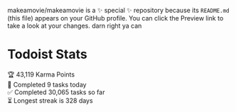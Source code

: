 makeamovie/makeamovie is a ✨ special ✨ repository because its `README.md` (this file) appears on your GitHub profile.
You can click the Preview link to take a look at your changes. darn right ya can

# Todoist Stats

<!-- TODO-IST:START -->
🏆  43,119 Karma Points           
🌸  Completed 9 tasks today           
✅  Completed 30,065 tasks so far           
⏳  Longest streak is 328 days
<!-- TODO-IST:END -->